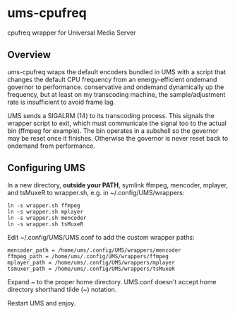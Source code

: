 # ums-cpufreq
cpufreq wrapper for Universal Media Server

## Overview
ums-cpufreq wraps the default encoders bundled in UMS with a script that changes the default CPU frequency from an energy-efficient ondemand governor to performance. conservative and ondemand dynamically up the frequency, but at least on my transcoding machine, the sample/adjustment rate is insufficient to avoid frame lag. 

UMS sends a SIGALRM (14) to its transcoding process. This signals the wrapper script to exit, which must communicate the signal too to the actual bin (ffmpeg for example). The bin operates in a subshell so the governor may be reset once it finishes. Otherwise the governor is never reset back to ondemand from performance. 

## Configuring UMS
In a new directory, **outside your PATH**, symlink ffmpeg, mencoder, mplayer, and tsMuxeR to wrapper.sh, e.g. in ~/.config/UMS/wrappers:

    ln -s wrapper.sh ffmpeg
    ln -s wrapper.sh mplayer
    ln -s wrapper.sh mencoder
    ln -s wrapper.sh tsMuxeR

Edit ~/.config/UMS/UMS.conf to add the custom wrapper paths:

    mencoder_path = /home/ums/.config/UMS/wrappers/mencoder
    ffmpeg_path = /home/ums/.config/UMS/wrappers/ffmpeg
    mplayer_path = /home/ums/.config/UMS/wrappers/mplayer
    tsmuxer_path = /home/ums/.config/UMS/wrappers/tsMuxeR

Expand ~ to the proper home directory. UMS.conf doesn't accept home directory shorthand tilde (~) notation. 

Restart UMS and enjoy.
